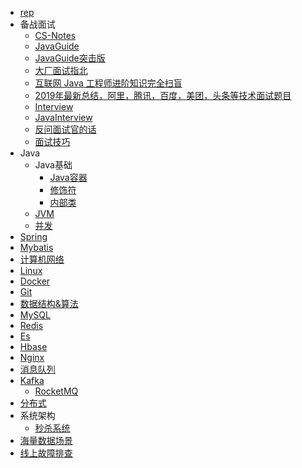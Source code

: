 * [rep](rep.md)
* 备战面试
  * [CS-Notes](https://cyc2018.github.io/CS-Notes/#/)
  * [JavaGuide](https://snailclimb.gitee.io/javaguide/#/)
  * [JavaGuide突击版](https://snailclimb.gitee.io/javaguide-interview/#/)
  * [大厂面试指北](http://notfound9.github.io/interviewGuide/#/)
  * [互联网 Java 工程师进阶知识完全扫盲](https://doocs.github.io/advanced-java/#/?id=互联网-java-工程师进阶知识完全扫盲©)
  * [2019年最新总结，阿里，腾讯，百度，美团，头条等技术面试题目](https://github.com/0voice/interview_internal_reference/blob/master/README.md)
  * [Interview](https://hadyang.github.io/interview/)
  * [JavaInterview](https://github.com/OUYANGSIHAI/JavaInterview)
  * [反问面试官的话](https://github.com/yifeikong/reverse-interview-zh)
  * [面试技巧](面试技巧.md)
* Java
  * Java基础
    * [Java容器](Java容器.md)
    * [修饰符](修饰符.md)
    * [内部类](内部类.md)
  * [JVM](JVM.md)
  * [并发](并发.md)
* [Spring](Spring.md)
* [Mybatis](Mybatis.md)
* [计算机网络](计算机网络.md)
* [Linux](Linux.md)
* [Docker](Docker.md)
* [Git](git.md)
* [数据结构&算法](数据结构&算法/)
* [MySQL](MySQL/)
* [Redis](Redis.md)
* [Es](Es.md)
* [Hbase](Hbase.md)
* [Nginx](Nginx.md)
* [消息队列](消息队列.md)
* [Kafka](Kafka.md)
  * [RocketMQ](RocketMQ.md)
* [分布式](分布式/)
* 系统架构
  * [秒杀系统](秒杀系统.md)
* [海量数据场景](海量数据场景.md)
* [线上故障排查](线上故障排查.md)



